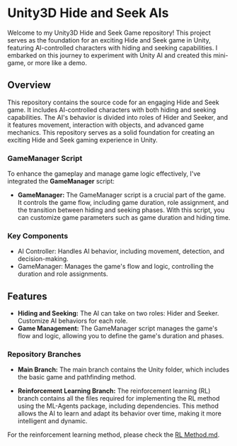 # Unity3D Hide and Seek AIs

Welcome to my Unity3D Hide and Seek Game repository! This project serves as the foundation for an exciting Hide and Seek game in Unity, featuring AI-controlled characters with hiding and seeking capabilities. I embarked on this journey to experiment with Unity AI and created this mini-game, or more like a demo.

## Overview

This repository contains the source code for an engaging Hide and Seek game. It includes AI-controlled characters with both hiding and seeking capabilities. The AI's behavior is divided into roles of Hider and Seeker, and it features movement, interaction with objects, and advanced game mechanics. This repository serves as a solid foundation for creating an exciting Hide and Seek gaming experience in Unity.

### GameManager Script

To enhance the gameplay and manage game logic effectively, I've integrated the **GameManager** script:

- **GameManager:** The GameManager script is a crucial part of the game. It controls the game flow, including game duration, role assignment, and the transition between hiding and seeking phases. With this script, you can customize game parameters such as game duration and hiding time.

### Key Components

- AI Controller: Handles AI behavior, including movement, detection, and decision-making.
- GameManager: Manages the game's flow and logic, controlling the duration and role assignments.

## Features

- **Hiding and Seeking:** The AI can take on two roles: Hider and Seeker. Customize AI behaviors for each role.
- **Game Management:** The GameManager script manages the game's flow and logic, allowing you to define the game's duration and phases.

### Repository Branches

- **Main Branch:** The main branch contains the Unity folder, which includes the basic game and pathfinding method.

- **Reinforcement Learning Branch:** The reinforcement learning (RL) branch contains all the files required for implementing the RL method using the ML-Agents package, including dependencies. This method allows the AI to learn and adapt its behavior over time, making it more intelligent and dynamic.

For the reinforcement learning method, please check the [RL Method.md](https://github.com/DournauxNathan/Hide-n-Seek/blob/main/Rl%20Method.md).
